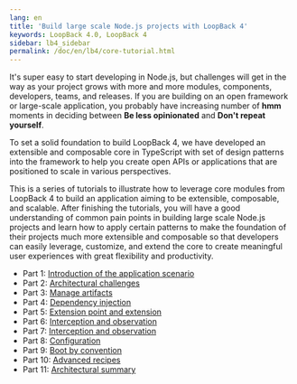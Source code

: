 ```yaml
---
lang: en
title: 'Build large scale Node.js projects with LoopBack 4'
keywords: LoopBack 4.0, LoopBack 4
sidebar: lb4_sidebar
permalink: /doc/en/lb4/core-tutorial.html
---
```


It's super easy to start developing in Node.js, but challenges will get in the
way as your project grows with more and more modules, components, developers,
teams, and releases. If you are building on an open framework or large-scale
application, you probably have increasing number of **hmm** moments in deciding
between **Be less opinionated** and **Don't repeat yourself**.

To set a solid foundation to build LoopBack 4, we have developed an extensible
and composable core in TypeScript with set of design patterns into the framework
to help you create open APIs or applications that are positioned to scale in
various perspectives.

This is a series of tutorials to illustrate how to leverage core modules from
LoopBack 4 to build an application aiming to be extensible, composable, and
scalable. After finishing the tutorials, you will have a good understanding of
common pain points in building large scale Node.js projects and learn how to
apply certain patterns to make the foundation of their projects much more
extensible and composable so that developers can easily leverage, customize, and
extend the core to create meaningful user experiences with great flexibility and
productivity.

- Part 1: [Introduction of the application scenario](./1-introduction.md)
- Part 2: [Architectural challenges](./2-architecture.md)
- Part 3: [Manage artifacts](./3-context-in-action.md)
- Part 4: [Dependency injection](./4-dependency-injection.md)
- Part 5: [Extension point and extension](./5-extension-point-extension.md)
- Part 6: [Interception and observation](./6-interception.md)
- Part 7: [Interception and observation](./7-observation.md)
- Part 8: [Configuration](./8-configuration.md)
- Part 9: [Boot by convention](./9-boot-by-convention.md)
- Part 10: [Advanced recipes](./10-advanced-recipes.md)
- Part 11: [Architectural summary](./11-summary.md)
